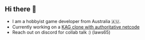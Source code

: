 ## Hi there 👋

- I am a hobbyist game developer from Australia 🇦🇺.<br>
- Currently working on a [KAG clone with authoritative netcode](https://github.com/laws65/kag-netcode)
- Reach out on discord for collab talk :) (laws65)
<!--
**laws65/laws65** is a ✨ _special_ ✨ repository because its `README.md` (this file) appears on your GitHub profile.

Here are some ideas to get you started:

- 🔭 I’m currently working on ...
- 🌱 I’m currently learning ...
- 👯 I’m looking to collaborate on ...
- 🤔 I’m looking for help with ...
- 💬 Ask me about ...
- 📫 How to reach me: ...
- 😄 Pronouns: ...
- ⚡ Fun fact: ...
-->
